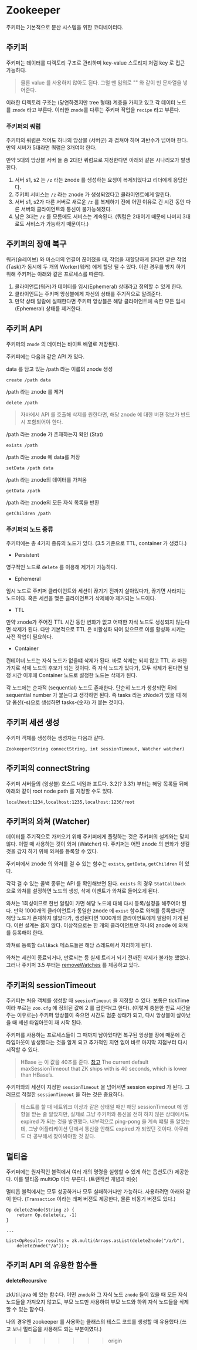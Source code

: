 # Zookeeper
주키퍼는 기본적으로 분산 시스템을 위한 코디네이터다.

## 주키퍼
주키퍼는 데이터를 디렉토리 구조로 관리하며 key-value 스토리지 처럼 key 로 접근 가능하다.

> 물론 value 를 사용하지 않아도 된다. 그럴 땐 임의로 "" 와 같이 빈 문자열을 넣어준다.

이러한 디렉토리 구조는 (당연하겠지만 tree 형태) 계층을 가지고 있고 각 데이터 노드를 `znode` 라고 부른다. 이러한 `znode`를 다루는 주키퍼 작업을 `recipe` 라고 부른다.

### 주키퍼의 쿼럼
주키퍼의 쿼럼은 적어도 하나의 앙상블 (서버군) 과 겹쳐야 하며 과반수가 넘어야 한다. 만약 서버가 5대라면 쿼럼은 3개여야 한다.

만약 5대의 앙상블 서버 들 중 2대만 쿼럼으로 지정한다면 아래와 같은 시나리오가 발생한다.

1. 서버 s1, s2 는 `/z` 라는 znode 를 생성하는 요청이 복제되었다고 리더에게 응답한다.
2. 주키퍼 서비스는 `/z` 라는 znode 가 생성되었다고 클라이언트에게 알린다.
3. 서버 s1, s2가 다른 서버로 새로운 `/z` 를 복제하기 전에 어떤 이유로 긴 시간 동안 다른 서버와 클라이언트와 통신이 불가능해졌다.
4. 남은 3대는 `/z` 를 모름에도 서비스는 계속된다. (쿼럼은 2대이기 때문에 나머지 3대로도 서비스가 가능하기 때문이다.)

## 주키퍼의 장애 복구
워커(슬레이브) 와 마스터의 연결이 끊어졌을 때, 작업을 재할당하게 된다면 같은 작업(Task)가 동시에 두 개의 Worker(워커) 에게 할당 될 수 있다. 이런 경우를 방지 하기 위해 주키퍼는 아래와 같은 프로세스를 따른다.

1. 클라이언트(워커)가 데이터를 임시(Ephemeral) 상태라고 정의할 수 있게 한다.
2. 클라이언트는 주키퍼 앙상블에게 자신의 상태를 주기적으로 알려준다.
3. 만약 상태 알람에 실패한다면 주키퍼 앙상블은 해당 클라이언트에 속한 모든 임시(Ephemeral) 상태를 제거한다.


## 주키퍼 API
주키퍼의 `znode` 의 데이터는 바이트 배열로 저장된다.

주키퍼에는 다음과 같은 API 가 있다.

data 를 담고 있는 /path 라는 이름의 znode 생성
```
create /path data
```

/path 라는 znode 를 제거
```
delete /path
```

> 자바에서 API 를 호출해 삭제를 원한다면, 해당 znode 에 대한 버젼 정보가 반드시 포함되어야 한다.

/path 라는 znode 가 존재하는지 확인 (Stat)
```
exists /path
```

/path 라는 znode 에 data를 저장
```
setData /path data
```

/path 라는 znode의 데이터를 가져옴
```
getData /path
```

/path 라는 znode의 모든 자식 목록을 반환
```
getChildren /path
```

### 주키퍼의 노드 종류

주키퍼에는 총 4가지 종류의 노드가 있다. (3.5 기준으로 TTL, container 가 생겼다.)

- Persistent

영구적인 노드로 `delete` 를 이용해 제거가 가능하다.
- Ephemeral

임시 노드로 주키퍼 클라이언트와 세션이 끊기기 전까지 살아있다가, 끊기면 사라지는 노드이다. 혹은 세션을 맺은 클라이언트가 삭제해야 제거되는 노드이다.
- TTL

만약 znode가 주어진 TTL 시간 동안 변화가 없고 어떠한 자식 노드도 생성되지 않는다면 삭제가 된다. 다만 기본적으로 TTL 은 비활성화 되어 있으므로 이를 활성화 시키는 사전 작업이 필요하다.
- Container

컨테이너 노드는 자식 노드가 없을떄 삭제가 된다. 바로 삭제는 되지 않고 TTL 과 마찬가지로 삭제 노드의 후보가 되는 것이다. 즉 자식 노드가 있다가, 모두 삭제가 된다면 일정 시간 이후에 Container 노드로 설정한 노드는 삭제가 된다.

각 노드에는 순차적 (sequential) 노드도 존재한다. 단순히 노드가 생성되면 뒤에 sequential number 가 붙는다고 생각하면 된다. 즉 tasks 라는 zNode가 있을 때 해당 옵션(-s)으로 생성하면 tasks-(숫자) 가 붙는 것이다.

## 주키퍼 세션 생성
주키퍼 객체를 생성하는 생성자는 다음과 같다.

```
Zookeeper(String connectString, int sessionTimeout, Watcher watcher)
```

## 주키퍼의 connectString
주키퍼 서버들의 (앙상블) 호스트 네임과 포트다. 3.2(? 3.3?) 부터는 해당 목록들 뒤에 아래와 같이 root node path 를 지정할 수도 있다.

```
localhost:1234,localhost:1235,localhost:1236/root
```

## 주키퍼의 와쳐 (Watcher)
데이터를 주기적으로 가져오기 위해 주키퍼에게 폴링하는 것은 주키퍼의 설계와는 맞지 않다. 이럴 때 사용하는 것이 와쳐 (Watcher) 다. 주키퍼는 어떤 znode 의 변화가 생길 것을 감지 하기 위해 와쳐를 등록할 수 있다.

주키퍼에서 znode 의 와쳐를 걸 수 있는 함수는 `exists`, `getData`, `getChildren` 이 있다.

각각 걸 수 있는 콜백 종류는 API 를 확인해보면 된다. `exists` 의 경우 `StatCallback` 으로 와쳐를 설정하면 노드의 생성, 삭제 이벤트가 와쳐로 들어오게 된다.

와쳐는 1회성이므로 한번 알림이 가면 해당 노드에 대해 다시 등록/설정을 해주어야 된다. 만약 1000개의 클라이언트가 동일한 znode 에 `exist` 함수로 와쳐를 등록했다면 해당 노드가 존재하지 않았다가, 생성된다면 1000개의 클라이언트에게 알람이 가게 된다. 이런 설계는 옳지 않다. 이상적으로는 한 개의 클라이언트만 하나의 znode 에 와쳐를 등록해야 한다.

와쳐로 등록할 `CallBack` 메소드들은 해당 스레드에서 처리하게 된다.

와쳐는 세션이 종료되거나, 만료되는 등 실제 트리거 되기 전까진 삭제가 불가능 했었다. 그러나 주키퍼 3.5 부터는 [removeWatches](https://zookeeper.apache.org/doc/r3.5.0-alpha/api/org/apache/zookeeper/ZooKeeper.html#removeWatches) 를 제공하고 있다.

## 주키퍼의 sessionTimeout
주키퍼는 처음 객체를 생성할 때 `seesionTimeout` 을 지정할 수 있다. 보통은 tickTime 이라 부르는 `zoo.cfg` 에 정의된 값에 2 를 곱한다(고 한다). (이렇게 충분한 만료 시간을 주는 이유로는) 주키퍼 앙상블이 죽으면 시간도 멈춘 상태가 되고, 다시 앙상블이 살아났을 때 세션 타임아웃이 재 시작 된다.

주키퍼를 사용하는 프로세스들이 그 때까지 남아있다면 복구된 앙상블 장애 때문에 긴 타임아웃이 발생했다는 것을 알게 되고 추가적인 지연 없이 바로 마지막 지점부터 다시 시작할 수 있다.

> HBase 는 이 값을 40초를 준다. [참고](https://hbase.apache.org/book.html#important_configurations) The current default maxSessionTimeout that ZK ships with is 40 seconds, which is lower than HBase’s.

주키퍼와의 세션이 지정한 `sessionTimeout` 을 넘어서면 session expired 가 된다. 그러므로 적절한 `sessionTimeout` 을 하는 것은 중요하다.

> 테스트를 할 때 네트워크 이상과 같은 상태일 때만 해당 sessionTimeout 에 영향을 받는 줄 알았지만, 실제로 그냥 주키퍼와 통신을 전혀 하지 않은 상태에서도 expired 가 되는 것을 발견했다. 내부적으로 ping-pong 을 계속 떄릴 줄 알았는데, 그냥 어플리케이션 단에서 통신을 안해도 expired 가 되었던 것이다. 아무래도 더 공부해서 찾아봐야할 것 같다.

## 멀티옵
주키퍼에는 원자적인 블럭에서 여러 개의 명령을 실행할 수 있게 하는 옵션도(?) 제공한다.
이를 멀티옵 multiOp 이라 부른다. (트랜잭션 개념과 비슷)

멀티옵 블럭에서는 모두 성공하거나 모두 실패하거나만 가능하다. 사용하려면 아래와 같이 한다.
(`Transaction` 이라는 래퍼 버젼도 제공한다, 물론 비동기 버젼도 있다.)

```
Op deleteZnode(String z) {
    return Op.delete(z, -1)
}

...

List<OpResult> results = zk.multi(Arrays.asList(deleteZnode("/a/b"),
    deleteZnode("/a")));
```

## 주키퍼 API 의 유용한 함수들

#### deleteRecursive

zkUtil.java 에 있는 함수다. 어떤 `znode`와 그 자식 노드 `znode` 들이 있을 때 모든 자식 노드들을 가져오지 않고도, 부모 노드만 사용하여 부모 노드와 하위 자식 노드들을 삭제할 수 있는 함수다.

나의 경우엔 zookeeper 를 사용하는 클래스의 테스트 코드를 생성할 때 유용했다.(쓰고 보니 멀티옵을 사용해도 되는 부분이였다.)
>>>>>>> origin
